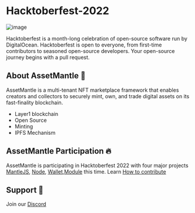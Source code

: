 # Hacktoberfest-2022

![image](https://user-images.githubusercontent.com/69121168/195587975-31bd59a9-a90e-4c07-b051-be4fdc6e4bb5.png)

Hacktoberfest is a month-long celebration of open-source software run by DigitalOcean. Hacktoberfest is open to everyone, from first-time contributors to seasoned open-source developers. Your open-source journey begins with a pull request.

## About AssetMantle :rocket:
AssetMantle is a multi-tenant NFT marketplace framework that enables creators and collectors to securely mint, own, and trade digital assets on its fast-finality blockchain.

- Layer1 blockchain
- Open Source
- Minting 
- IPFS Mechanism

## AssetMantle Participation :fire:

AssetMantle is participating in Hacktoberfest 2022 with four major projects [MantleJS](https://github.com/AssetMantle/mantlejs), [Node](https://github.com/AssetMantle/node), [Wallet](https://github.com/AssetMantle/wallet),[Module](https://github.com/AssetMantle/modules) this time. Learn [How to contribute](https://www.freecodecamp.org/news/how-to-contribute-to-open-source-projects-beginners-guide/)

## Support :loudspeaker:

Join our [Discord](https://discord.gg/NDA47GnHam)

